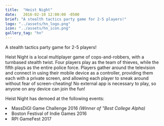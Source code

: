 ```yaml
---
title:  "Heist Night"
date:   2016-02-10 12:00:00 -0500
brief: "A stealth tactics party game for 2-5 players!"
logo: "../assets/hn_logo.png"
icon: "../assets/hn_icon.png"
gallery_tag: "hn"
---
```


A stealth tactics party game for 2-5 players!

<!--more-->

Heist Night is a local multiplayer game of cops-and-robbers, with a turnbased stealth twist. Four players play as the team of thieves, while the fifth plays as the entire police force.
Players gather around the television and connect in using their mobile device as a controller, providing them each with a private screen, and allowing each player to sneak around without fear of screen-cheating!
No external app is necessary to play, so anyone on any device can join the fun!

Heist Night has demoed at the following events:
<li> MassDiGI Game Challenge 2016 <i>(Winner of "Best College Alpha)</i>
<li> Boston Festival of Indie Games 2016
<li> RPI GameFest 2017

